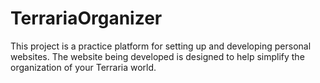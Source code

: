 # TerrariaOrganizer
This project is a practice platform for setting up and developing personal websites. The website being developed is designed to help simplify the organization of your Terraria world.